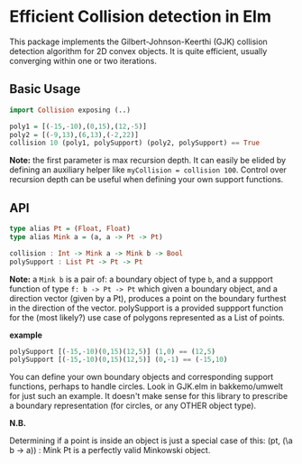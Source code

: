 # Efficient Collision detection in Elm
This package implements the Gilbert-Johnson-Keerthi (GJK) collision detection algorithm for 2D convex objects.
It is quite efficient, usually converging within one or two iterations.

## Basic Usage

```haskell
import Collision exposing (..)

poly1 = [(-15,-10),(0,15),(12,-5)]
poly2 = [(-9,13),(6,13),(-2,22)]
collision 10 (poly1, polySupport) (poly2, polySupport) == True
````
**Note:** the first parameter is max recursion depth. It can easily be elided by defining an auxiliary helper
like `myCollision = collision 100`. Control over recursion depth can be useful when defining your own support
functions.

## API

```haskell
type alias Pt = (Float, Float)
type alias Mink a = (a, a -> Pt -> Pt)

collision : Int -> Mink a -> Mink b -> Bool
polySupport : List Pt -> Pt -> Pt
```
**Note:** a `Mink b` is a pair of: a boundary object of type `b`, and a suppport function of type
`f: b -> Pt -> Pt` which given a boundary object, and a direction vector (given by a Pt), produces
a point on the boundary furthest in the direction of the vector.
polySupport is a provided suppport function for the (most likely?) use case of polygons represented as a
List of points.

**example**
```haskell
polySupport [(-15,-10)(0,15)(12,5)] (1,0) == (12,5)
polySupport [(-15,-10)(0,15)(12,5)] (0,-1) == (-15,10)
```

You can define your own boundary objects and corresponding support functions, perhaps to handle
circles. Look in GJK.elm in bakkemo/umwelt for just such an example. It doesn't make sense for this
library to prescribe a boundary representation (for circles, or any OTHER object type).

**N.B.**

Determining if a point is inside an object is just a special case of this: (pt, (\a b -> a)) : Mink Pt is a
perfectly valid Minkowski object.
